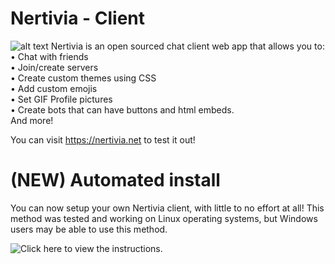 # Nertivia - Client
![alt text](https://raw.githubusercontent.com/supertiger1234/nertivia-desktop-app/master/Preview.png)
Nertivia is an open sourced chat client web app that allows you to:  
• Chat with friends  
• Join/create servers  
• Create custom themes using CSS  
• Add custom emojis  
• Set GIF Profile pictures  
• Create bots that can have buttons and html embeds.  
And more!  

You can visit https://nertivia.net to test it out!

# (NEW) Automated install
You can now setup your own Nertivia client, with little to no effort at all!
This method was tested and working on Linux operating systems, but Windows users may be able to use this method.

![Click here](https://docs.nertivia-docker.clinx.tk/setup/the-easiest-and-almost-automated-way) to view the instructions.
